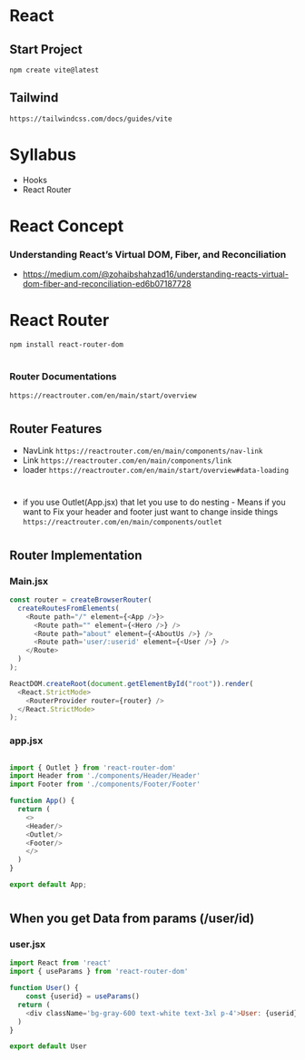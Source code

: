# React

## Start Project

`npm create vite@latest`


## Tailwind

`https://tailwindcss.com/docs/guides/vite`
# 
# 

# Syllabus
- Hooks
- React Router

# 
# 
# React Concept

### Understanding React’s Virtual DOM, Fiber, and Reconciliation

- https://medium.com/@zohaibshahzad16/understanding-reacts-virtual-dom-fiber-and-reconciliation-ed6b07187728



# 
# 

# React Router

`npm install react-router-dom`

# 

### Router Documentations 
```
https://reactrouter.com/en/main/start/overview
```

# 

## Router Features

- NavLink
`https://reactrouter.com/en/main/components/nav-link`
- Link
`https://reactrouter.com/en/main/components/link`
- loader
`https://reactrouter.com/en/main/start/overview#data-loading`
# 
- if you use Outlet(App.jsx) that let you use to do nesting - Means if you want to Fix your header and footer just want to change inside things
`https://reactrouter.com/en/main/components/outlet`
# 

## Router Implementation

### Main.jsx 

```javascript
const router = createBrowserRouter(
  createRoutesFromElements(
    <Route path="/" element={<App />}>
      <Route path="" element={<Hero />} />
      <Route path="about" element={<AboutUs />} />
      <Route path='user/:userid' element={<User />} />
    </Route>
  )
);

ReactDOM.createRoot(document.getElementById("root")).render(
  <React.StrictMode>
    <RouterProvider router={router} />
  </React.StrictMode>
);


```


### app.jsx

```javascript

import { Outlet } from 'react-router-dom'
import Header from './components/Header/Header'
import Footer from './components/Footer/Footer'

function App() {
  return (
    <>
    <Header/>
    <Outlet/>
    <Footer/>
    </>
  )
}

export default App;

```
# 
## 
## When you get Data from params (/user/id)
### user.jsx

```javascript
import React from 'react'
import { useParams } from 'react-router-dom'

function User() {
    const {userid} = useParams()
  return (
    <div className='bg-gray-600 text-white text-3xl p-4'>User: {userid}</div>
  )
}

export default User
```
